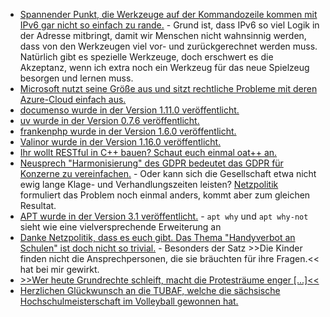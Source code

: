 * [Spannender Punkt, die Werkzeuge auf der Kommandozeile kommen mit IPv6 gar nicht so einfach zu rande.](https://utcc.utoronto.ca/~cks/space/blog/unix/SortingIPv6Addresses) - Grund ist, dass IPv6 so viel Logik in der Adresse mitbringt, damit wir Menschen nicht wahnsinnig werden, dass von den Werkzeugen viel vor- und zurückgerechnet werden muss. Natürlich gibt es spezielle Werkzeuge, doch erschwert es die Akzeptanz, wenn ich extra noch ein Werkzeug für das neue Spielzeug besorgen und lernen muss.
* [Microsoft nutzt seine Größe aus und sitzt rechtliche Probleme mit deren Azure-Cloud einfach aus.](https://www.borncity.com/blog/2025/05/19/microsoft-reisst-termin-fuer-eu-spezifische-cloud/)
* [documenso wurde in der Version 1.11.0 veröffentlicht.](https://github.com/documenso/documenso/releases/tag/v1.11.0)
* [uv wurde in der Version 0.7.6 veröffentlicht.](https://github.com/astral-sh/uv/releases/tag/0.7.6)
* [frankenphp wurde in der Version 1.6.0 veröffentlicht.](https://github.com/dunglas/frankenphp/releases/tag/v1.6.0)
* [Valinor wurde in der Version 1.16.0 veröffentlicht.](https://github.com/CuyZ/Valinor/releases/tag/1.16.0)
* [Ihr wollt RESTful in C++ bauen? Schaut euch einmal oat++ an.](https://github.com/oatpp/oatpp)
* [Neusprech "Harmonisierung" des GDPR bedeutet das GDPR für Konzerne zu vereinfachen.](https://noyb.eu/de/eu-make-gdpr-procedures-unworkable-0) - Oder kann sich die Gesellschaft etwa nicht ewig lange Klage- und Verhandlungszeiten leisten? [Netzpolitik](https://netzpolitik.org/2025/offener-brief-zivilgesellschaft-gegen-verhandlungen-ueber-europaeischen-datenschutz/) formuliert das Problem noch einmal anders, kommt aber zum gleichen Resultat.
* [APT wurde in der Version 3.1 veröffentlicht.](https://www.phoronix.com/news/Debian-APT-3.1-Released) - `apt why` und `apt why-not` sieht wie eine vielversprechende Erweiterung an
* [Danke Netzpolitik, dass es euch gibt. Das Thema "Handyverbot an Schulen" ist doch nicht so trivial.](https://netzpolitik.org/2025/handys-in-der-schule-nicht-gleich-die-verbotskeule-schwingen/) - Besonders der Satz >>Die Kinder finden nicht die Ansprechpersonen, die sie bräuchten für ihre Fragen.<< hat bei mir gewirkt.
* [>>Wer heute Grundrechte schleift, macht die Protesträume enger [...]<<](https://netzpolitik.org/2025/gefaehrliche-reflexpolitik-wer-die-versammlungsfreiheit-einschraenkt-hilft-der-afd/)
* [Herzlichen Glückwunsch an die TUBAF, welche die sächsische Hochschulmeisterschaft im Volleyball gewonnen hat.](https://www.tubaf.plus/post/tubaf-volleyballer-gewinnen-s%C3%A4chsische-hochschulmeisterschaft)
